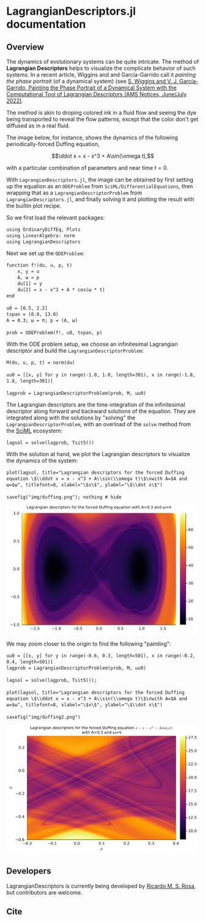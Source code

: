 # LagrangianDescriptors.jl documentation

## Overview

The dynamics of evolutionary systems can be quite intricate. The method of **Lagrangian Descriptors** helps to visualize the complicate behavior of such systems. In a recent article, Wiggins and and García-Garrido call it *painting the phase portrait* (of a dynamical system) (see [S. Wiggins and V. J. García-Garrido, Painting the Phase Portrait of a Dynamical System with the Computational Tool of Lagrangian Descriptors (AMS Notices, June/July 2022)](https://www.ams.org/journals/notices/202206/noti2489/noti2489.html?adat=June/July%202022&trk=2489&galt=none&cat=feature&pdfissue=202206&pdffile=rnoti-p936.pdf).

The method is akin to droping colored ink in a fluid flow and seeing the dye being transported to reveal the flow patterns, except that the color don't get diffused as in a real fluid.

The image below, for instance, shows the dynamics of the following periodically-forced Duffing equation,

```math
\ddot x = x - x^3 + A\sin(\omega t),
```

with a particular combination of parameters and near time $t=0$.

With `LagrangianDescriptors.jl`, the image can be obtained by first setting up the equation as an `ODEProblem` from `SciML/DifferentialEquations`, then wrapping that as a `LagrangianDescriptorProblem` from `LagrangianDescriptors.jl`, and finally solving it and plotting the result with the builtin plot recipe.

So we first load the relevant packages:

```@example duffing
using OrdinaryDiffEq, Plots
using LinearAlgebra: norm
using LagrangianDescriptors
```

Next we set up the `ODEProblem`:

```@example duffing
function f!(du, u, p, t)
    x, y = u
    A, ω = p
    du[1] = y
    du[2] = x - x^3 + A * cos(ω * t)
end

u0 = [0.5, 2.2]
tspan = (0.0, 13.0)
A = 0.3; ω = π; p = (A, ω)

prob = ODEProblem(f!, u0, tspan, p)
```

With the ODE problem setup, we choose an infinitesimal Lagrangian descriptor and build the `LagrangianDescriptorProblem`:

```@example duffing
M(du, u, p, t) = norm(du)

uu0 = [[x, y] for y in range(-1.0, 1.0, length=301), x in range(-1.8, 1.8, length=301)]

lagprob = LagrangianDescriptorProblem(prob, M, uu0)
```

The Lagrangian descriptors are the time-integration of the infinitesimal descriptor along forward and backward solutions of the equation. They are integrated along with the solutions by "solving" the `LagrangianDescriptorProblem`, with an overload of the `solve` method from the [SciML](https://sciml.ai) ecosystem:

```@example duffing
lagsol = solve(lagprob, Tsit5())
```

With the solution at hand, we plot the Lagrangian descriptors to visualize the dynamics of the system:

```@example duffing
plot(lagsol, title="Lagrangian descriptors for the forced Duffing equation \$\\ddot x = x - x^3 + A\\sin(\\omega t)\$\nwith A=$A and ω=$ω", titlefont=8, xlabel="\$x\$", ylabel="\$\\dot x\$")

savefig("img/duffing.png"); nothing # hide
```

![Duffing](img/duffing.png)

We may zoom closer to the origin to find the following "painting":

```@example duffing
uu0 = [[x, y] for y in range(-0.6, 0.3, length=501), x in range(-0.2, 0.4, length=501)]
lagprob = LagrangianDescriptorProblem(prob, M, uu0)

lagsol = solve(lagprob, Tsit5());

plot(lagsol, title="Lagrangian descriptors for the forced Duffing equation \$\\ddot x = x - x^3 + A\\sin(\\omega t)\$\nwith A=$A and ω=$ω", titlefont=8, xlabel="\$x\$", ylabel="\$\\dot x\$")

savefig("img/duffing2.png")
```

![Duffing](img/duffing2.png)

## Developers

LagrangianDescriptors is currently being developed by [Ricardo M. S. Rosa](https://rmsrosa.github.io), but contributors are welcome.

## Cite
